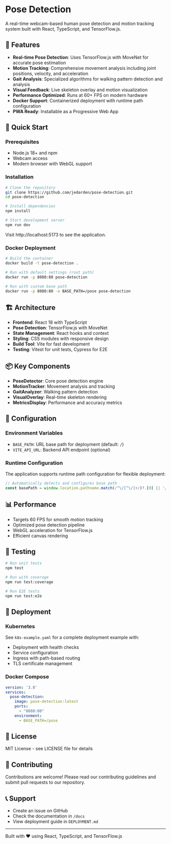 # Pose Detection

A real-time webcam-based human pose detection and motion tracking system built with React, TypeScript, and TensorFlow.js.

## 🎯 Features

- **Real-time Pose Detection**: Uses TensorFlow.js with MoveNet for accurate pose estimation
- **Motion Tracking**: Comprehensive movement analysis including joint positions, velocity, and acceleration
- **Gait Analysis**: Specialized algorithms for walking pattern detection and analysis
- **Visual Feedback**: Live skeleton overlay and motion visualization
- **Performance Optimized**: Runs at 60+ FPS on modern hardware
- **Docker Support**: Containerized deployment with runtime path configuration
- **PWA Ready**: Installable as a Progressive Web App

## 🚀 Quick Start

### Prerequisites

- Node.js 18+ and npm
- Webcam access
- Modern browser with WebGL support

### Installation

```bash
# Clone the repository
git clone https://github.com/jedarden/pose-detection.git
cd pose-detection

# Install dependencies
npm install

# Start development server
npm run dev
```

Visit http://localhost:5173 to see the application.

### Docker Deployment

```bash
# Build the container
docker build -t pose-detection .

# Run with default settings (root path)
docker run -p 8080:80 pose-detection

# Run with custom base path
docker run -p 8080:80 -e BASE_PATH=/pose pose-detection
```

## 🏗️ Architecture

- **Frontend**: React 18 with TypeScript
- **Pose Detection**: TensorFlow.js with MoveNet
- **State Management**: React hooks and context
- **Styling**: CSS modules with responsive design
- **Build Tool**: Vite for fast development
- **Testing**: Vitest for unit tests, Cypress for E2E

## 📦 Key Components

- **PoseDetector**: Core pose detection engine
- **MotionTracker**: Movement analysis and tracking
- **GaitAnalyzer**: Walking pattern detection
- **VisualOverlay**: Real-time skeleton rendering
- **MetricsDisplay**: Performance and accuracy metrics

## 🔧 Configuration

### Environment Variables

- `BASE_PATH`: URL base path for deployment (default: `/`)
- `VITE_API_URL`: Backend API endpoint (optional)

### Runtime Configuration

The application supports runtime path configuration for flexible deployment:

```javascript
// Automatically detects and configures base path
const basePath = window.location.pathname.match(/^\/[^\/]+/)?.[0] || '/';
```

## 📊 Performance

- Targets 60 FPS for smooth motion tracking
- Optimized pose detection pipeline
- WebGL acceleration for TensorFlow.js
- Efficient canvas rendering

## 🧪 Testing

```bash
# Run unit tests
npm test

# Run with coverage
npm run test:coverage

# Run E2E tests
npm run test:e2e
```

## 🚢 Deployment

### Kubernetes

See `k8s-example.yaml` for a complete deployment example with:
- Deployment with health checks
- Service configuration
- Ingress with path-based routing
- TLS certificate management

### Docker Compose

```yaml
version: '3.8'
services:
  pose-detection:
    image: pose-detection:latest
    ports:
      - "8080:80"
    environment:
      - BASE_PATH=/pose
```

## 📄 License

MIT License - see LICENSE file for details

## 🤝 Contributing

Contributions are welcome! Please read our contributing guidelines and submit pull requests to our repository.

## 📞 Support

- Create an issue on GitHub
- Check the documentation in `/docs`
- View deployment guide in `DEPLOYMENT.md`

---

Built with ❤️ using React, TypeScript, and TensorFlow.js